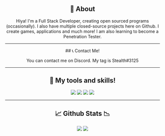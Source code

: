 <div align="center">
  
## 📝 About
  
Hiya! I'm a Full Stack Developer, creating open sourced programs (occasionally). I also have multiple closed-source projects here on Github. I create games, applications and much more! I am also learning to become a Penetration Tester.

  -------------------

<div align="center">
## 📞 Contact Me! 
  
You can contact me on Discord. My tag is Stealth#3125

  -------------------
  
## 👾 My tools and skills!
  
![](https://img.shields.io/badge/OS-Linux-informational?style=flat&logo=linux&logoColor=white&color=6aa6f8)
![](https://img.shields.io/badge/Editor-VS_Code-informational?style=flat&logo=visual-studio-code&logoColor=white&color=6aa6f8)
![](https://img.shields.io/badge/Code-JavaScript-informational?style=flat&logo=javascript&logoColor=white&color=6aa6f8)
![](https://img.shields.io/badge/Tools-Docker-informational?style=flat&logo=docker&logoColor=white&color=6aa6f8)

  -------------------
  
## 📈 Github Stats 📉
  
<img align="center" src="https://github-readme-stats.vercel.app/api/top-langs/?username=Stealthr&theme=dark" />
<img align="center" src="https://github-readme-stats.vercel.app/api?username=Stealthr&theme=dark" />
